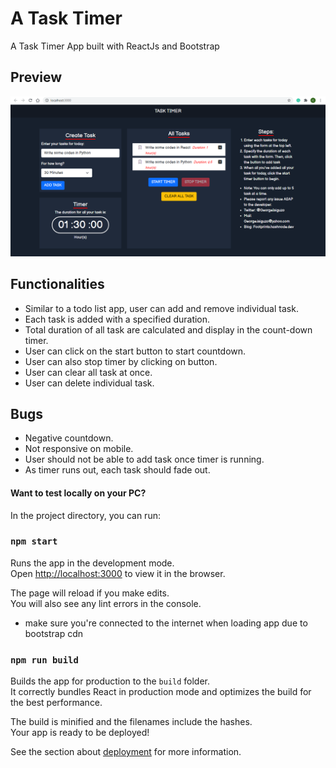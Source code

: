 # A Task Timer 
A Task Timer App built with ReactJs and Bootstrap

## Preview
![Screenshot](blob/task-timer.png)

## Functionalities
* Similar to a todo list app, user can add and remove individual task.
* Each task is added with a specified duration.
* Total duration of all task are calculated and display in the count-down timer.
* User can click on the start button to start countdown.
* User can also stop timer by clicking on button.
* User can clear all task at once.
* User can delete individual task.

## Bugs
* Negative countdown.
* Not responsive on mobile.
* User should not be able to add task once timer is running.
* As timer runs out, each task should fade out.

#### Want to test locally on your PC?

In the project directory, you can run:

### `npm start`

Runs the app in the development mode.\
Open [http://localhost:3000](http://localhost:3000) to view it in the browser.

The page will reload if you make edits.\
You will also see any lint errors in the console.

* make sure you're connected to the internet when loading app due to bootstrap cdn

### `npm run build`

Builds the app for production to the `build` folder.\
It correctly bundles React in production mode and optimizes the build for the best performance.

The build is minified and the filenames include the hashes.\
Your app is ready to be deployed!

See the section about [deployment](https://facebook.github.io/create-react-app/docs/deployment) for more information.
